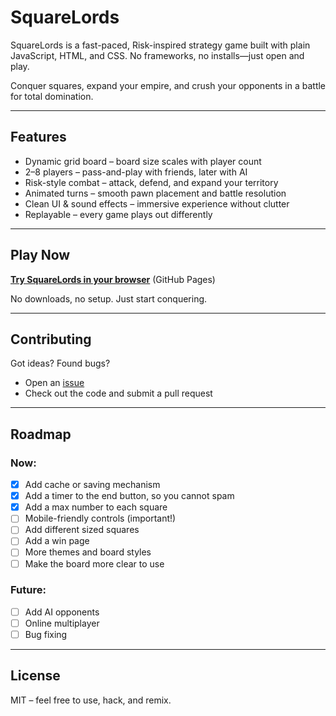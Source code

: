 # SquareLords

SquareLords is a fast-paced, Risk-inspired strategy game built with plain JavaScript, HTML, and CSS. No frameworks, no installs—just open and play.  

Conquer squares, expand your empire, and crush your opponents in a battle for total domination.

---

## Features

- Dynamic grid board – board size scales with player count  
- 2–8 players – pass-and-play with friends, later with AI  
- Risk-style combat – attack, defend, and expand your territory  
- Animated turns – smooth pawn placement and battle resolution  
- Clean UI & sound effects – immersive experience without clutter  
- Replayable – every game plays out differently  

---

## Play Now

[**Try SquareLords in your browser**](https://jpdeerenberg.github.io/SquareLords/) (GitHub Pages)  

No downloads, no setup. Just start conquering.

---

## Contributing

Got ideas? Found bugs?  
- Open an [issue](../../issues)  
- Check out the code and submit a pull request  

---

## Roadmap

### Now:
- [x] Add cache or saving mechanism
- [x] Add a timer to the end button, so you cannot spam
- [x] Add a max number to each square
- [ ] Mobile-friendly controls (important!)
- [ ] Add different sized squares
- [ ] Add a win page
- [ ] More themes and board styles
- [ ] Make the board more clear to use

### Future:
- [ ] Add AI opponents
- [ ] Online multiplayer
- [ ] Bug fixing  

---

## License

MIT – feel free to use, hack, and remix.
